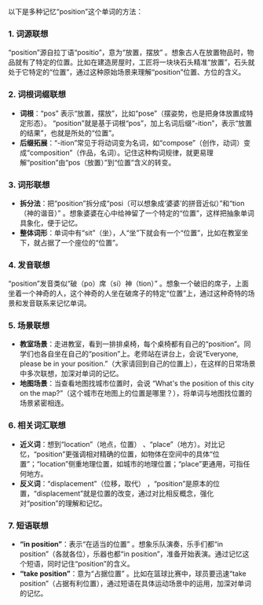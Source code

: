 以下是多种记忆“position”这个单词的方法：
### 1. 词源联想
“position”源自拉丁语“positio”，意为“放置，摆放” 。想象古人在放置物品时，物品就有了特定的位置。比如在建造房屋时，工匠将一块块石头精准“放置”，石头就处于它特定的“位置”，通过这种原始场景来理解“position”位置、方位的含义。
### 2. 词根词缀联想
 - **词根**：“pos” 表示“放置，摆放”，比如“pose”（摆姿势，也是把身体放置成特定形态）。 “position”就是基于词根“pos”，加上名词后缀“-ition”，表示“放置的结果”，也就是所处的“位置”。
 - **后缀拓展**：“-ition”常见于将动词变为名词，如“compose”（创作，动词）变成“composition”（作品，名词）。记住这种构词规律，就更易理解“position”由“pos（放置）”到“位置”含义的转变。
### 3. 词形联想
 - **拆分法**：把“position”拆分成“posi（可以想象成‘婆婆’的拼音近似）”和“tion（神的谐音）” 。想象婆婆在心中给神留了一个特定的“位置”，这样把抽象单词具象化，便于记忆。
 - **整体词形**：单词中有“sit”（坐），人“坐”下就会有一个“位置”，比如在教室坐下，就占据了一个座位的“位置”。
### 4. 发音联想
“position”发音类似“破（po）席（si）神（tion）” 。想象一个破旧的席子，上面坐着一个神奇的人，这个神奇的人坐在破席子的特定“位置”上，通过这种奇特的场景和发音联系来记忆单词。
### 5. 场景联想
 - **教室场景**：走进教室，看到一排排桌椅，每个桌椅都有自己的“position”。同学们也各自坐在自己的“position”上。老师站在讲台上，会说“Everyone, please be in your position.”（大家请回到自己的位置上），在这样的日常场景中多次联想，加深对单词的记忆。
 - **地图场景**：当查看地图找城市位置时，会说 “What's the position of this city on the map?”（这个城市在地图上的位置是哪里？），将单词与地图找位置的场景紧密相连。
### 6. 相关词汇联想
 - **近义词**：想到“location”（地点，位置） 、“place”（地方）。对比记忆，“position”更强调相对精确的位置，如物体在空间中的具体“位置”；“location”侧重地理位置，如城市的地理位置；“place”更通用，可指任何地方。
 - **反义词**：“displacement”（位移，取代） ，“position”是原本的位置，“displacement”就是位置的改变，通过对比相反概念，强化对“position”的理解和记忆。
### 7. 短语联想
 - **“in position”**：表示“在适当的位置” 。想象乐队演奏，乐手们都“in position”（各就各位），乐器也都“in position”，准备开始表演。通过记忆这个短语，同时记住“position”的含义。
 - **“take position”**：意为“占据位置” 。比如在篮球比赛中，球员要迅速“take position”（占据有利位置），通过短语在具体运动场景中的运用，加深对单词的记忆。 